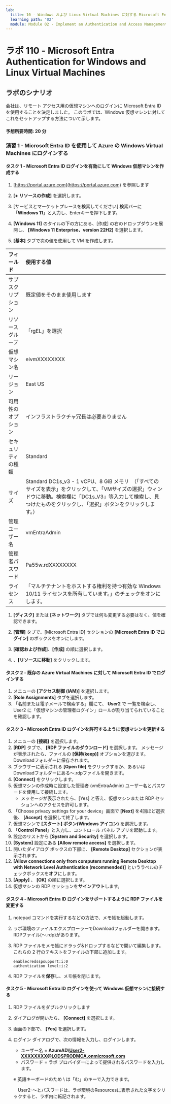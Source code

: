 ```yaml
---
lab:
  title: 10 - Windows および Linux Virtual Machines に対する Microsoft Entra ID 認証
  learning path: '02'
  module: Module 02 - Implement an Authentication and Access Management Solution
---
```


# ラボ 110 - Microsoft Entra Authentication for Windows and Linux Virtual Machines

## ラボのシナリオ

会社は、リモート アクセス用の仮想マシンへのログインに Microsoft Entra ID を使用することを決定しました。  このラボでは、Windows 仮想マシンに対してこれをセットアップする方法について示します。

#### 予想所要時間: 20 分

### 演習 1 - Microsoft Entra ID を使用して Azure の Windows Virtual Machines にログインする

#### タスク 1 - Microsoft Entra ID ログインを有効にして Windows 仮想マシンを作成する

1. [https://portal.azure.com](https://portal.azure.com) を参照します

1. **[+ リソースの作成]** を選択します。

1. [サービスとマーケットプレースを検索してください] 検索バーに「**Windows 11**」と入力し、Enterキーを押下します。

1. **[Windows 11]** のタイルの下の方にある、[作成] の右のドロップダウンを展開し、 **[Windows 11 Enterprise、version 22H2]** を選択します。

1. **[基本]** タブで次の値を使用して VM を作成します。

| フィールド | 使用する値 |
| :-- | :-- |
| サブスクリプション | 既定値をそのまま使用します |
| リソース グループ | 「rgEL」を選択 |
| 仮想マシン名 | elvmXXXXXXXX |
| リージョン | East US                                                      |
| 可用性のオプション | インフラストラクチャ冗長は必要ありません |
| セキュリティの種類 | Standard |
| サイズ | Standard DC1s_v3 - 1 vCPU、8 GiB メモリ　（「すべてのサイズを表示」をクリックして、「VMサイズの選択」ウィンドウに移動。検索欄に「DC1s_V3」等入力して検索し、見つけたものをクリックし、「選択」ボタンをクリックします。） |
| 管理ユーザー名 | vmEntraAdmin |
| 管理者パスワード | Pa55w.rdXXXXXXXX |
| ライセンス | 「マルチテナントをホストする権利を持つ有効な Windows 10/11 ライセンスを所有しています。」のチェックをオンにします。 |

1. **[ディスク]** または **[ネットワーク]** タブでは何も変更する必要はなく、値を確認できます。

1. **[管理]** タブで、[Microsoft Entra ID] セクションの **[Microsoft Entra ID でログイン]** のボックスをオンにします。

1. **[確認および作成]**、**[作成]** の順に選択します。

1. 、**[リソースに移動]** をクリックします。

#### タスク 2 - 既存の Azure Virtual Machines に対して Microsoft Entra ID でログインする

1. メニューの **[アクセス制御 (IAM)]** を選択します。
1.  **[Role Assignments]** タブを選択します。
1. 「名前または電子メールで検索する」欄にて、 **User2** で 一覧を検索し、User2 に「仮想マシンの管理者ログイン」ロールが割り当てられていることを確認します。

#### タスク 3 - Microsoft Entra ID ログインを許可するように仮想マシンを更新する

1. メニューの **[接続]** を選択します。
1. **[RDP]** タブで、 **[RDP ファイルのダウンロード]** を選択します。  メッセージが表示されたら、ファイルの **[保持(keep)]** オプションを選びます。  Downloadフォルダーに保存されます。
1. ブラウザーに表示される **[Open file]**  をクリックするか、あるいは Downloadフォルダーにある～.rdpファイルを開きます。
1.  **[Connect]** をクリックします。
1. 仮想マシンの作成時に設定した管理者 (vmEntraAdmin) ユーザー名とパスワードを使用して接続します。
   - メッセージが表示されたら、[Yes] と答え、仮想マシンまたは RDP セッションへのアクセスを許可します。
1. 「Choose privacy settings for your device」画面で  **[Next]** を4回ほど選択後、 **[Accept]** を選択して終了します。
1. 仮想マシンで **[スタート] ボタン(Windows アイコン)** を選択します。
1. 「**Control Panel**」と入力し、コントロール パネル アプリを起動します。
1. 設定のリストから **[System and Security]** を選択します。
1. **[System]** 設定にある **[Allow remote access]** を選択します。
1. 開いたダイアログ ボックスの下部に、 **[Remote Desktop]** セクションが表示されます。
1. **[Allow connections only from computers running Remote Desktop with Network Level Authentication (recommended)]** というラベルのチェックボックスを**オフ**にします。
1. **[Apply]**  、 **[OK]** の順に選択します。
1. 仮想マシンの RDP セッションを**サインアウト**します。

#### タスク 4 - Microsoft Entra ID ログインをサポートするように RDP ファイルを変更する

1. notepad コマンドを実行するなどの方法で、メモ帳を起動します。

1. ラボ環境のファイルエクスプローラーでDownloadフォルダーを開きます。RDPファイル(～.rdp)があります。

1. RDP ファイルをメモ帳にドラッグ&ドロップするなどで開いて編集します。 これらの 2 行のテキストをファイルの下部に追加します。

      ```
      enablecredsspsupport:i:0
      authentication level:i:2
      ```

 1. RDP ファイルを**保存**し、メモ帳を閉じます。  

#### タスク 5 - Microsoft Entra ID ログインを使って Windows 仮想マシンに接続する

1. RDP ファイルをダブルクリックします

1. ダイアログが開いたら、 **[Connect]** を選択します。

1. 画面の下部で、 **[Yes]** を選択します。

1. ログイン ダイアログで、次の情報を入力し、ログインします。

   - ユーザー名 = **AzureAD\User2-XXXXXXXX@LODSPRODMCA.onmicrosoft.com**
   - パスワード = ラボ プロバイダーによって提供されるパスワードを入力します。

   ※ 英語キーボードのため \  は「む」のキーで入力できます。

   　User2-～とパスワードは、ラボ環境のResourcesに表示された文字をクリックすると、ラボ内に転記されます。

